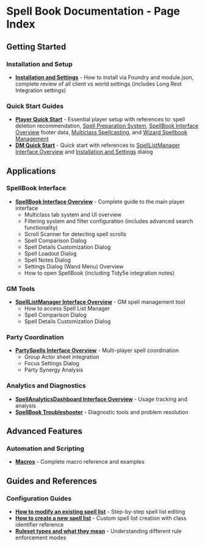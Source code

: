# Spell Book Documentation - Page Index

## Getting Started

### Installation and Setup

- **[Installation and Settings](Installation-and-Settings)** - How to install via Foundry and module.json, complete review of all client vs world settings (includes Long Rest Integration settings)

### Quick Start Guides

- **[Player Quick Start](Player-Quick-Start)** - Essential player setup with references to: spell deletion recommendation, [Spell Preparation System](Spell-Preparation-System), [SpellBook Interface Overview](SpellBook-Interface-Overview) footer data, [Multiclass Spellcasting](Multiclass-Spellcasting), and [Wizard Spellbook Management](Wizard-Spellbook-Management)
- **[DM Quick Start](DM-Quick-Start)** - Quick start with references to [SpellListManager Interface Overview](SpellListManager-Interface-Overview) and [Installation and Settings](Installation-and-Settings) dialog

## Applications

### SpellBook Interface

- **[SpellBook Interface Overview](SpellBook-Interface-Overview)** - Complete guide to the main player interface
    - Multiclass tab system and UI overview
    - Filtering system and filter configuration (includes advanced search functionality)
    - Scroll Scanner for detecting spell scrolls
    - Spell Comparison Dialog
    - Spell Details Customization Dialog
    - Spell Loadout Dialog
    - Spell Notes Dialog
    - Settings Dialog (Wand Menu) Overview
    - How to open SpellBook (including Tidy5e integration notes)

### GM Tools

- **[SpellListManager Interface Overview](SpellListManager-Interface-Overview)** - GM spell management tool
    - How to access Spell List Manager
    - Spell Comparison Dialog
    - Spell Details Customization Dialog

### Party Coordination

- **[PartySpells Interface Overview](PartySpells-Interface-Overview)** - Multi-player spell coordination
    - Group Actor sheet integration
    - Focus Settings Dialog
    - Party Synergy Analysis

### Analytics and Diagnostics

- **[SpellAnalyticsDashboard Interface Overview](SpellAnalyticsDashboard-Interface-Overview)** - Usage tracking and analysis
- **[SpellBook Troubleshooter](SpellBook-Troubleshooter)** - Diagnostic tools and problem resolution

## Advanced Features

### Automation and Scripting

- **[Macros](Macros)** - Complete macro reference and examples

## Guides and References

### Configuration Guides

- **[How to modify an existing spell list](Modifying-Existing-Spell-Lists)** - Step-by-step spell list editing
- **[How to create a new spell list](Creating-New-Spell-Lists)** - Custom spell list creation with class identifier reference
- **[Ruleset types and what they mean](Ruleset-Types-and-Meanings)** - Understanding different rule enforcement modes

